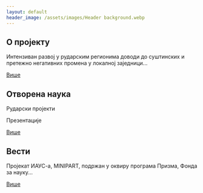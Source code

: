 ```yaml
---
layout: default
header_image: /assets/images/Header background.webp
---
```


<main>
  <div class="rounded-squares">
    <h2>О пројекту</h2>
    <p>
      Интензиван развој у рударским регионима доводи до суштинских и претежно
      негативних промена у локалној заједници...
    </p>
    <a href="./rs/o-projektu.html">Више</a>
  </div>
  <div class="rounded-squares">
    <h2>Отворена наука</h2>
    <p>Рударски пројекти</p>
    <p>Презентације</p>
    <a href="./rs/otvorena-nauka.html">Више</a>
  </div>
  <div class="rounded-squares">
    <h2>Вести</h2>
    <p>
      Пројекат ИАУС-а, MINIPART, подржан у оквиру програма Призма, Фонда за
      науку...
    </p>
    <a href="./rs/vesti.html">Више</a>
  </div>
</main>

